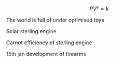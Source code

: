 # 

$$P V^{\gamma} = k$$

The world is full of under optimised toys

Solar sterling engine

Carnot efficiency of sterling engine

15th jan development of firearms

